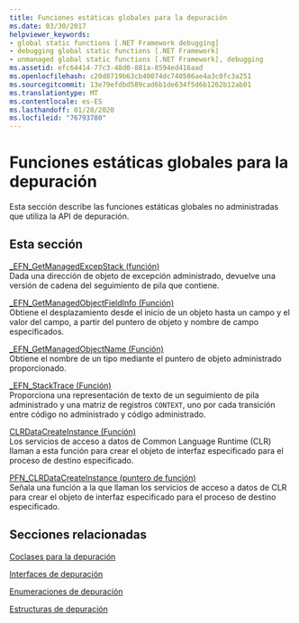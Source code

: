 ```yaml
---
title: Funciones estáticas globales para la depuración
ms.date: 03/30/2017
helpviewer_keywords:
- global static functions [.NET Framework debugging]
- debugging global static functions [.NET Framework]
- unmanaged global static functions [.NET Framework], debugging
ms.assetid: efc64414-77c3-48d0-881a-8594ed416aad
ms.openlocfilehash: c20d8719b63cb40074dc740506ae4a3c0fc3a251
ms.sourcegitcommit: 13e79efdbd589cad6b1de634f5d6b1262b12ab01
ms.translationtype: MT
ms.contentlocale: es-ES
ms.lasthandoff: 01/28/2020
ms.locfileid: "76793780"
---
```

# <a name="debugging-global-static-functions"></a>Funciones estáticas globales para la depuración
Esta sección describe las funciones estáticas globales no administradas que utiliza la API de depuración.  
  
## <a name="in-this-section"></a>Esta sección  
 [_EFN_GetManagedExcepStack (función)](efn-getmanagedexcepstack-function.md)  
 Dada una dirección de objeto de excepción administrado, devuelve una versión de cadena del seguimiento de pila que contiene.  
  
 [_EFN_GetManagedObjectFieldInfo (Función)](efn-getmanagedobjectfieldinfo-function.md)  
 Obtiene el desplazamiento desde el inicio de un objeto hasta un campo y el valor del campo, a partir del puntero de objeto y nombre de campo especificados.  
  
 [_EFN_GetManagedObjectName (Función)](efn-getmanagedobjectname-function.md)  
 Obtiene el nombre de un tipo mediante el puntero de objeto administrado proporcionado.  
  
 [_EFN_StackTrace (Función)](efn-stacktrace-function.md)  
 Proporciona una representación de texto de un seguimiento de pila administrado y una matriz de registros `CONTEXT`, uno por cada transición entre código no administrado y código administrado.  
  
 [CLRDataCreateInstance (Función)](clrdatacreateinstance-function.md)  
 Los servicios de acceso a datos de Common Language Runtime (CLR) llaman a esta función para crear el objeto de interfaz especificado para el proceso de destino especificado.  
  
 [PFN_CLRDataCreateInstance (puntero de función)](pfn-clrdatacreateinstance-function-pointer.md)  
 Señala una función a la que llaman los servicios de acceso a datos de CLR para crear el objeto de interfaz especificado para el proceso de destino especificado.  
  
## <a name="related-sections"></a>Secciones relacionadas  
 [Coclases para la depuración](debugging-coclasses.md)  
  
 [Interfaces de depuración](debugging-interfaces.md)  
  
 [Enumeraciones de depuración](debugging-enumerations.md)  
  
 [Estructuras de depuración](debugging-structures.md)
